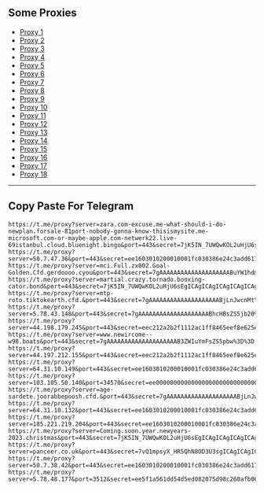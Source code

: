 Some Proxies
---
- [Proxy 1](https://t.me/proxy?server=zara.com-excuse.me-what-should-i-do-newplan.forsale-81port-nobody-gonna-know-thisismysite.me-microsoft.com-or-maybe-apple.com-netwerk22.live-69istanbul.cloud.bluenight.bingo&port=443&secret=7jK5IN_7UWQwKOL2uHjU6sEgICAgICAgICAgICAgICA)
- [Proxy 2](https://t.me/proxy?server=50.7.47.36&port=443&secret=ee1603010200010001fc030386e24c3add6170706c652e636f6d)
- [Proxy 3](https://t.me/proxy?server=mci.Full.zx002.Goal-Golden.Cfd.gerdoooo.cyou&port=443&secret=7gAAAAAAAAAAAAAAAAAAAABuYW1hdmEuaXI)
- [Proxy 4](https://t.me/proxy?server=martial.crazy.tornado.booxing-cator.bond&port=443&secret=7jK5IN_7UWQwKOL2uHjU6sEgICAgICAgICAgICAgICAg)
- [Proxy 5](https://t.me/proxy?server=mtp-roto.tiktokearth.cfd.&port=443&secret=7gAAAAAAAAAAAAAAAAAAAABjLnJwcnMtY2RuLmNvbQ)
- [Proxy 6](https://t.me/proxy?server=5.78.43.148&port=443&secret=7gAAAAAAAAAAAAAAAAAAAABhcHBsZS5jb20%3D)
- [Proxy 7](https://t.me/proxy?server=44.198.179.245&port=443&secret=eec212a2b2f1112ac1ff8465eef8e625e47777772e6466666464662e636f2e756b)
- [Proxy 8](https://t.me/proxy?server=www.newircome--w98.boats&port=443&secret=7gAAAAAAAAAAAAAAAAAAAAB3ZWIuYmFsZS5pbw%3D%3D)
- [Proxy 9](https://t.me/proxy?server=44.197.212.155&port=443&secret=eec212a2b2f1112ac1ff8465eef8e625e47777772e6466666464662e636f2e756b)
- [Proxy 10](https://t.me/proxy?server=64.31.10.149&port=443&secret=ee1603010200010001fc030386e24c3add6170706c652e636f6d)
- [Proxy 11](https://t.me/proxy?server=103.105.50.140&port=34570&secret=ee000000000000000000000000000000006d79736f6e2e64756f6c696e676f2e636f6d)
- [Proxy 12](https://t.me/proxy?server=age-sardete.joorabbepoosh.cfd.&port=443&secret=7gAAAAAAAAAAAAAAAAAAAABjLnJwcnMtY2RuLmNvbQ)
- [Proxy 13](https://t.me/proxy?server=64.31.10.132&port=443&secret=ee1603010200010001fc030386e24c3add6170706c652e636f6d)
- [Proxy 14](https://t.me/proxy?server=185.221.219.204&port=443&secret=ee1603010200010001fc030386e24c3add6170706c652e636f6d)
- [Proxy 15](https://t.me/proxy?server=Coming.soon.year.newyears-2023.christmas&port=443&secret=7jK5IN_7UWQwKOL2uHjU6sEgICAgICAgICAgICAgICAg)
- [Proxy 16](https://t.me/proxy?server=panceer.co.uk&port=443&secret=7vQ1mpsyX_HR5QhN8OD3U3sgICAgICAgICAgICAgICA)
- [Proxy 17](https://t.me/proxy?server=50.7.38.42&port=443&secret=ee1603010200010001fc030386e24c3add6170706c652e636f6d)
- [Proxy 18](https://t.me/proxy?server=5.78.48.177&port=3512&secret=ee5f1a561dd54d5ed082075d98c260afb06e616d6176612e6972)
---
Copy Paste For Telegram
---
```
https://t.me/proxy?server=zara.com-excuse.me-what-should-i-do-newplan.forsale-81port-nobody-gonna-know-thisismysite.me-microsoft.com-or-maybe-apple.com-netwerk22.live-69istanbul.cloud.bluenight.bingo&port=443&secret=7jK5IN_7UWQwKOL2uHjU6sEgICAgICAgICAgICAgICA
https://t.me/proxy?server=50.7.47.36&port=443&secret=ee1603010200010001fc030386e24c3add6170706c652e636f6d
https://t.me/proxy?server=mci.Full.zx002.Goal-Golden.Cfd.gerdoooo.cyou&port=443&secret=7gAAAAAAAAAAAAAAAAAAAABuYW1hdmEuaXI
https://t.me/proxy?server=martial.crazy.tornado.booxing-cator.bond&port=443&secret=7jK5IN_7UWQwKOL2uHjU6sEgICAgICAgICAgICAgICAg
https://t.me/proxy?server=mtp-roto.tiktokearth.cfd.&port=443&secret=7gAAAAAAAAAAAAAAAAAAAABjLnJwcnMtY2RuLmNvbQ
https://t.me/proxy?server=5.78.43.148&port=443&secret=7gAAAAAAAAAAAAAAAAAAAABhcHBsZS5jb20%3D
https://t.me/proxy?server=44.198.179.245&port=443&secret=eec212a2b2f1112ac1ff8465eef8e625e47777772e6466666464662e636f2e756b
https://t.me/proxy?server=www.newircome--w98.boats&port=443&secret=7gAAAAAAAAAAAAAAAAAAAAB3ZWIuYmFsZS5pbw%3D%3D
https://t.me/proxy?server=44.197.212.155&port=443&secret=eec212a2b2f1112ac1ff8465eef8e625e47777772e6466666464662e636f2e756b
https://t.me/proxy?server=64.31.10.149&port=443&secret=ee1603010200010001fc030386e24c3add6170706c652e636f6d
https://t.me/proxy?server=103.105.50.140&port=34570&secret=ee000000000000000000000000000000006d79736f6e2e64756f6c696e676f2e636f6d
https://t.me/proxy?server=age-sardete.joorabbepoosh.cfd.&port=443&secret=7gAAAAAAAAAAAAAAAAAAAABjLnJwcnMtY2RuLmNvbQ
https://t.me/proxy?server=64.31.10.132&port=443&secret=ee1603010200010001fc030386e24c3add6170706c652e636f6d
https://t.me/proxy?server=185.221.219.204&port=443&secret=ee1603010200010001fc030386e24c3add6170706c652e636f6d
https://t.me/proxy?server=Coming.soon.year.newyears-2023.christmas&port=443&secret=7jK5IN_7UWQwKOL2uHjU6sEgICAgICAgICAgICAgICAg
https://t.me/proxy?server=panceer.co.uk&port=443&secret=7vQ1mpsyX_HR5QhN8OD3U3sgICAgICAgICAgICAgICA
https://t.me/proxy?server=50.7.38.42&port=443&secret=ee1603010200010001fc030386e24c3add6170706c652e636f6d
https://t.me/proxy?server=5.78.48.177&port=3512&secret=ee5f1a561dd54d5ed082075d98c260afb06e616d6176612e6972
```
